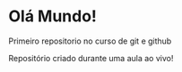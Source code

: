 # Olá Mundo!
 Primeiro repositorio no curso de git e github

Repositório criado durante uma aula ao vivo!